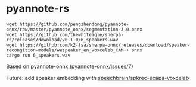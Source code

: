 # pyannote-rs

```console
wget https://github.com/pengzhendong/pyannote-onnx/raw/master/pyannote_onnx/segmentation-3.0.onnx
wget https://github.com/thewh1teagle/sherpa-rs/releases/download/v0.1.0/6_speakers.wav
wget https://github.com/k2-fsa/sherpa-onnx/releases/download/speaker-recongition-models/wespeaker_en_voxceleb_CAM++.onnx
cargo run 6_speakers.wav
```

Based on [pyannote-onnx](https://github.com/pengzhendong/pyannote-onnx) ([pyannote-onnx/issues/7](https://github.com/pengzhendong/pyannote-onnx/issues/7))

Future: add speaker embedding with [speechbrain/spkrec-ecapa-voxceleb](https://huggingface.co/speechbrain/spkrec-ecapa-voxceleb)
